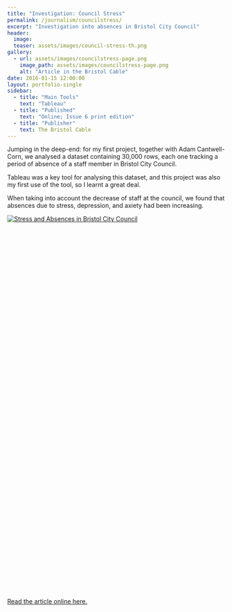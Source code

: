 ```yaml
---
title: "Investigation: Council Stress"
permalink: /journalism/councilstress/
excerpt: "Investigation into absences in Bristol City Council"
header:
  image:
  teaser: assets/images/council-stress-th.png
gallery:
  - url: assets/images/councilstress-page.png
    image_path: assets/images/councilstress-page.png
    alt: "Article in the Bristol Cable"
date: 2016-01-15 12:00:00
layout: portfolio-single
sidebar:
  - title: "Main Tools"
    text: "Tableau"
  - title: "Published"
    text: "Online; Issue 6 print edition"
  - title: "Publisher"
    text: The Bristol Cable
---
```


Jumping in the deep-end: for my first project, together with Adam Cantwell-Corn, we analysed a dataset containing 30,000 rows, each one tracking a period of absence of a staff member in Bristol City Council.

Tableau was a key tool for analysing this dataset, and this project was also my first use of the tool, so I learnt a great deal.

When taking into account the decrease of staff at the council, we found that absences due to stress, depression, and axiety had been increasing.

<script type='text/javascript' src='https://public.tableau.com/javascripts/api/viz_v1.js'></script><div class='tableauPlaceholder' style='width: 1004px; height: 869px;'><noscript><a href='#'><img alt='Stress and Absences in Bristol City Council ' src='https:&#47;&#47;public.tableau.com&#47;static&#47;images&#47;St&#47;StressandAbsencesinBristolCityCouncil&#47;StressandAbsencesinBristolCityCouncil&#47;1_rss.png' style='border: none' /></a></noscript><object class='tableauViz' width='1004' height='869' style='display:none;'><param name='host_url' value='https%3A%2F%2Fpublic.tableau.com%2F' /> <param name='site_root' value='' /><param name='name' value='StressandAbsencesinBristolCityCouncil&#47;StressandAbsencesinBristolCityCouncil' /><param name='tabs' value='no' /><param name='toolbar' value='yes' /><param name='static_image' value='https:&#47;&#47;public.tableau.com&#47;static&#47;images&#47;St&#47;StressandAbsencesinBristolCityCouncil&#47;StressandAbsencesinBristolCityCouncil&#47;1.png' /> <param name='animate_transition' value='yes' /><param name='display_static_image' value='yes' /><param name='display_spinner' value='yes' /><param name='display_overlay' value='yes' /><param name='display_count' value='yes' /><param name='showTabs' value='y' /></object></div>

<a href="https://thebristolcable.org/2016/01/efficiency-savings-making-the-council-inefficient/">Read the article online here.</a>



